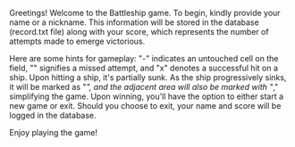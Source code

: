 Greetings! Welcome to the Battleship game. To begin, kindly provide your name or a nickname. This information will be stored in the database (record.txt file) along with your score, which represents the number of attempts made to emerge victorious.

Here are some hints for gameplay: "-" indicates an untouched cell on the field, "" signifies a missed attempt, and "x" denotes a successful hit on a ship. Upon hitting a ship, it's partially sunk. As the ship progressively sinks, it will be marked as "*", and the adjacent area will also be marked with "*," simplifying the game. Upon winning, you'll have the option to either start a new game or exit. Should you choose to exit, your name and score will be logged in the database.

Enjoy playing the game!
